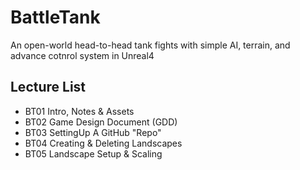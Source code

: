 # BattleTank
An open-world head-to-head tank fights with simple AI, terrain, and advance cotnrol system in Unreal4
## Lecture List
* BT01 Intro, Notes & Assets
* BT02 Game Design Document (GDD)
* BT03 SettingUp A GitHub "Repo"
* BT04 Creating & Deleting Landscapes
* BT05 Landscape Setup & Scaling
